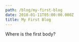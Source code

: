 ```yaml
---
path: /blog/my-first-blog
date: 2018-01-11T05:00:00.000Z
title: My First Blog
---
```

Where is the first body?
